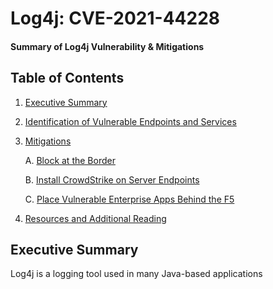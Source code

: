 # Log4j: CVE-2021-44228
#### Summary of Log4j Vulnerability & Mitigations


## Table of Contents
1. [Executive Summary](#execsum)
2. [Identification of Vulnerable Endpoints and Services](#vulnend)
3. [Mitigations](#mits)
  
    A. [Block at the Border](#borderblock)
  
    B. [Install CrowdStrike on Server Endpoints](#installcs)
    
    C. [Place Vulnerable Enterprise Apps Behind the F5](#vulnf5)

4. [Resources and Additional Reading](#resources)

## Executive Summary <a name="execsum"></a>
Log4j is a logging tool used in many Java-based applications
